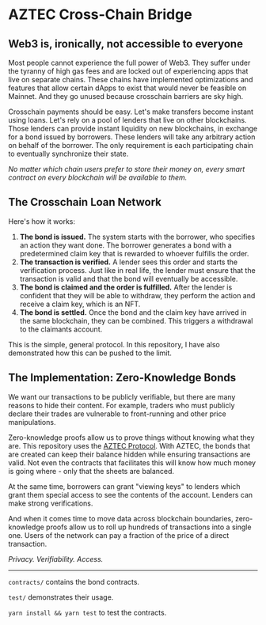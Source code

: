 # AZTEC Cross-Chain Bridge

## Web3 is, ironically, not accessible to everyone

Most people cannot experience the full power of Web3. They suffer under the tyranny of high gas fees and are locked out of experiencing apps that live on separate chains. These chains have implemented optimizations and features that allow certain dApps to exist that would never be feasible on Mainnet. And they go unused because crosschain barriers are sky high.

Crosschain payments should be easy. Let's make transfers become instant using loans. Let's rely on a pool of lenders that live on other blockchains. Those lenders can provide instant liquidity on new blockchains, in exchange for a bond issued by borrowers. These lenders will take any arbitrary action on behalf of the borrower. The only requirement is each participating chain to eventually synchronize their state.

*No matter which chain users prefer to store their money on, every smart contract on every blockchain will be available to them.*

## The Crosschain Loan Network

Here's how it works:
1. **The bond is issued.** The system starts with the borrower, who specifies an action they want done. The borrower generates a bond with a predetermined claim key that is rewarded to whoever fulfills the order. 
2. **The transaction is verified.** A lender sees this order and starts the verification process. Just like in real life, the lender must ensure that the transaction is valid and that the bond will eventually be accessible.
3. **The bond is claimed and the order is fulfilled.** After the lender is confident that they will be able to withdraw, they perform the action and receive a claim key, which is an NFT. 
4. **The bond is settled.** Once the bond and the claim key have arrived in the same blockchain, they can be combined. This triggers a withdrawal to the claimants account.

This is the simple, general protocol. In this repository, I have also demonstrated how this can be pushed to the limit.

 ## The Implementation: Zero-Knowledge Bonds

We want our transactions to be publicly verifiable, but there are many reasons to hide their content. For example, traders who must publicly declare their trades are vulnerable to front-running and other price manipulations. 

Zero-knowledge proofs allow us to prove things without knowing what they are. This repository uses the [AZTEC Protocol](https://aztec.network/). With AZTEC, the bonds that are created can keep their balance hidden while ensuring transactions are valid. Not even the contracts that facilitates this will know how much money is going where - only that the sheets are balanced. 

At the same time, borrowers can grant "viewing keys" to lenders which grant them special access to see the contents of the account. Lenders can make strong verifications. 

And when it comes time to move data across blockchain boundaries, zero-knowledge proofs allow us to roll up hundreds of transactions into a single one. Users of the network can pay a fraction of the price of a direct transaction.

*Privacy. Verifiability. Access.*

----------------------------------------------------------------------------------------

`contracts/` contains the bond contracts.

`test/` demonstrates their usage.

`yarn install && yarn test` to test the contracts.